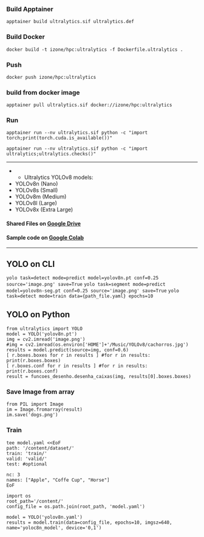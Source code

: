 ### Build Apptainer
```apptainer build ultralytics.sif ultralytics.def```

### Build Docker
```docker build -t izone/hpc:ultralytics -f Dockerfile.ultralytics .```

### Push
```docker push izone/hpc:ultralytics```

### build from docker image
```apptainer pull ultralytics.sif docker://izone/hpc:ultralytics```

### Run
```apptainer run --nv ultralytics.sif python -c "import torch;print(torch.cuda.is_available())"```

```apptainer run --nv ultralytics.sif python -c "import ultralytics;ultralytics.checks()"```

-----

* * Ultralytics YOLOv8 models:
* YOLOv8n (Nano)
* YOLOv8s (Small)
* YOLOv8m (Medium)
* YOLOv8l (Large)
* YOLOv8x (Extra Large)

#### Shared Files on [Google Drive](https://drive.google.com/drive/folders/1pI0ImWiFNpSqaKXAqbDXXV30EueF3LGP)

#### Sample code on [Google Colab](https://colab.research.google.com/drive/1QMHip0FLNbRvbP6PXyslwBsfhyDlixZ0?usp=sharing)
-----

## YOLO on CLI
```yolo task=detect mode=predict model=yolov8n.pt conf=0.25 source='image.png' save=True```
```yolo task=segment mode=predict model=yolov8n-seg.pt conf=0.25 source='image.png' save=True```
```yolo task=detect mode=train data={path_file.yaml} epochs=10```

## YOLO on Python
```
from ultralytics import YOLO
model = YOLO('yolov8n.pt')
img = cv2.imread('image.png')
#img = cv2.imread(os.environ['HOME']+'/Music/YOLOv8/cachorros.jpg')
results = model.predict(source=img, conf=0.6)
[ r.boxes.boxes for r in results ] #for r in results: print(r.boxes.boxes)
[ r.boxes.conf for r in results ] #for r in results: print(r.boxes.conf)
result = funcoes_desenho.desenha_caixas(img, results[0].boxes.boxes)
```
### Save Image from array
```
from PIL import Image
im = Image.fromarray(result)
im.save('dogs.png')
```
### Train
```
tee model.yaml <<EoF
path: '/content/dataset/'
train: 'train/'
valid: 'valid/'
test: #optional

nc: 3
names: ["Apple", "Coffe Cup", "Horse"]
EoF
```
```
import os
root_path='/content/'
config_file = os.path.join(root_path, 'model.yaml')

model = YOLO('yolov8n.yaml')
results = model.train(data=config_file, epochs=10, imgsz=640, name='yoloc8n_model', device='0,1')
```

